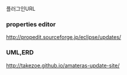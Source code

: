 플러그인URL
### properties editor
  
http://propedit.sourceforge.jp/eclipse/updates/


### UML,ERD
  
http://takezoe.github.io/amateras-update-site/
